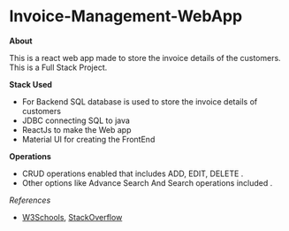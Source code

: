 # Invoice-Management-WebApp

**About**

This is a react web app made to store the invoice details of the customers.
This is a Full Stack Project.

**Stack Used**
- For Backend SQL database is used to store the invoice details of customers
- JDBC connecting SQL to java 
- ReactJs to make the Web app
- Material UI for creating the FrontEnd

**Operations**
- CRUD operations enabled that includes ADD, EDIT, DELETE .
- Other options like Advance Search And Search operations included . 

*References*
- [W3Schools](https://www.w3schools.com/), [StackOverflow](https://stackoverflow.com/) 
